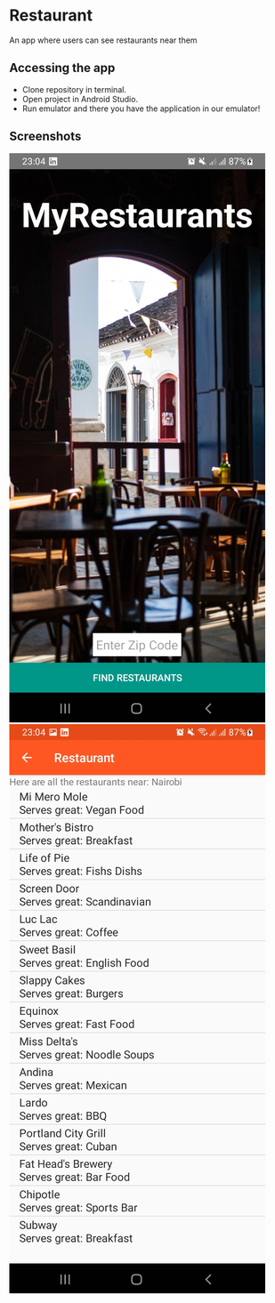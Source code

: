 # Restaurant
An app where users can see restaurants near them
## Accessing the app
* Clone repository in terminal.
* Open project in Android Studio.
* Run emulator and there you have the application in our emulator!

## Screenshots
![screenshot](app1.jpg)
![screenshot](app2.jpg)
